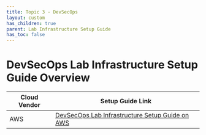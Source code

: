 ```yaml
---
title: Topic 3 - DevSecOps
layout: custom
has_children: true
parent: Lab Infrastructure Setup Guide
has_toc: false
---
```


# DevSecOps Lab Infrastructure Setup Guide Overview

| Cloud Vendor | Setup Guide Link |
| ------------ | ---------------- |
| AWS | [DevSecOps Lab Infrastructure Setup Guide on AWS](./aws/) |